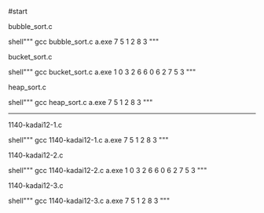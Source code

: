 #start

bubble_sort.c

shell"""
gcc bubble_sort.c
a.exe 7 5 1 2 8 3
"""

bucket_sort.c

shell"""
gcc bucket_sort.c
a.exe 1 0 3 2 6 6 0 6 2 7 5 3
"""

heap_sort.c

shell"""
gcc heap_sort.c
a.exe 7 5 1 2 8 3
"""

-----------------------------

1140-kadai12-1.c

shell"""
gcc 1140-kadai12-1.c
a.exe 7 5 1 2 8 3
"""

1140-kadai12-2.c

shell"""
gcc 1140-kadai12-2.c
a.exe 1 0 3 2 6 6 0 6 2 7 5 3
"""

1140-kadai12-3.c

shell"""
gcc 1140-kadai12-3.c
a.exe 7 5 1 2 8 3
"""
